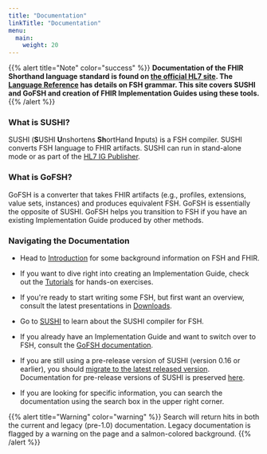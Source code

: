 ```yaml
---
title: "Documentation"
linkTitle: "Documentation"
menu:
  main:
    weight: 20
---
```



{{% alert title="Note" color="success" %}}
**Documentation of the FHIR Shorthand language standard is found on [the official HL7 site](http://hl7.org/fhir/uv/shorthand). The [Language Reference](http://hl7.org/fhir/uv/shorthand/reference.html) has details on FSH grammar. This site covers SUSHI and GoFSH and creation of FHIR Implementation Guides using these tools.**
{{% /alert %}}

### What is SUSHI?

SUSHI (**S**USHI **U**nshortens **Sh**ortHand **I**nputs) is a FSH compiler. SUSHI converts FSH language to FHIR artifacts. SUSHI can run in stand-alone mode or as part of the [HL7 IG Publisher](https://confluence.hl7.org/display/FHIR/IG+Publisher+Documentation).

### What is GoFSH?

GoFSH is a converter that takes FHIR artifacts (e.g., profiles, extensions, value sets, instances) and produces equivalent FSH. GoFSH is essentially the opposite of SUSHI. GoFSH helps you transition to FSH if you have an existing Implementation Guide produced by other methods.

### Navigating the Documentation

* Head to [Introduction](/docs/introduction) for some background information on FSH and FHIR.

* If you want to dive right into creating an Implementation Guide, check out the [Tutorials](/docs/tutorials) for hands-on exercises.

* If you're ready to start writing some FSH, but first want an overview, consult the latest presentations in [Downloads](/downloads).

* Go to [SUSHI](/docs/sushi) to learn about the SUSHI compiler for FSH. 

* If you already have an Implementation Guide and want to switch over to FSH, consult the [GoFSH documentation](docs/gofsh).

* If you are still using a pre-release version of SUSHI (version 0.16 or earlier), you should [migrate to the latest released version](/docs/sushi/migration). Documentation for pre-release versions of SUSHI is preserved [here](/docs/docs-legacy).

* If you are looking for specific information, you can search the documentation using the search box in the upper right corner.

{{% alert title="Warning" color="warning" %}}
Search will return hits in both the current and legacy (pre-1.0) documentation. Legacy documentation is flagged by a warning on the page and a salmon-colored background.
{{% /alert %}}
